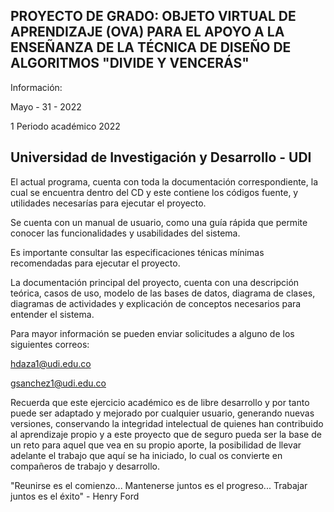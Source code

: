PROYECTO DE GRADO: OBJETO VIRTUAL DE APRENDIZAJE (OVA) PARA EL APOYO A LA ENSEÑANZA DE LA TÉCNICA DE DISEÑO DE ALGORITMOS "DIVIDE Y VENCERÁS"
--------------------------------------------------------------------------------------------------------------------------------------------------------------------
Información:

Mayo - 31 - 2022

1 Periodo académico 2022

Universidad de Investigación y Desarrollo - UDI
--------------------------------------------------------------------------------------------------------------------------------------------------------------------

El actual programa, cuenta con toda la documentación correspondiente, la cual se encuentra dentro del CD y este contiene los códigos fuente, y utilidades necesarías para ejecutar el proyecto.

Se cuenta con un manual de usuario, como una guía rápida que permite conocer las funcionalidades y usabilidades del sistema.

Es importante consultar las especificaciones ténicas mínimas recomendadas para ejecutar el proyecto.

La documentación principal del proyecto, cuenta con una descripción teórica, casos de uso, modelo de las bases de datos, diagrama de clases, diagramas de actividades y explicación de conceptos necesarios para entender el sistema.

Para mayor información se pueden enviar solicitudes a alguno de los siguientes correos:

hdaza1@udi.edu.co

gsanchez1@udi.edu.co

Recuerda que este ejercicio académico es de libre desarrollo y por tanto puede ser adaptado y mejorado por cualquier usuario, generando nuevas versiones, conservando la integridad intelectual de quienes han contribuido al aprendizaje propio y a este proyecto que de seguro pueda ser la base de un reto para aquel que vea en su propio aporte, la posibilidad de llevar adelante el trabajo que aquí se ha iniciado, lo cual os convierte en compañeros de trabajo y desarrollo.
 
"Reunirse es el comienzo... Mantenerse juntos es el progreso... Trabajar juntos es el éxito" - Henry Ford

